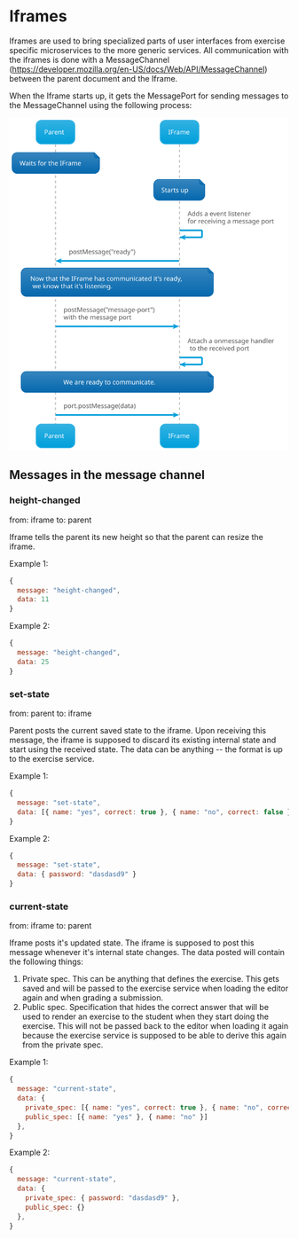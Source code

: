 # Iframes

Iframes are used to bring specialized parts of user interfaces from exercise specific microservices to the more generic services. All communication with the iframes is done with a MessageChannel (https://developer.mozilla.org/en-US/docs/Web/API/MessageChannel) between the parent document and the Iframe.

When the Iframe starts up, it gets the MessagePort for sending messages to the MessageChannel using the following process:

![Image of how iframe gets the message port](./img/iframe-getting-port.plantuml.svg)

## Messages in the message channel

### height-changed

from: iframe
to: parent

Iframe tells the parent its new height so that the parent can resize the iframe.

Example 1:

```js
{
  message: "height-changed",
  data: 11
}
```

Example 2:

```js
{
  message: "height-changed",
  data: 25
}
```

### set-state

from: parent
to: iframe

Parent posts the current saved state to the iframe. Upon receiving this message, the iframe is supposed to discard its existing internal state and start using the received state. The data can be anything -- the format is up to the exercise service.

Example 1:

```js
{
  message: "set-state",
  data: [{ name: "yes", correct: true }, { name: "no", correct: false }]
}
```

Example 2:

```js
{
  message: "set-state",
  data: { password: "dasdasd9" }
}
```

### current-state

from: iframe
to: parent

Iframe posts it's updated state. The iframe is supposed to post this message whenever it's internal state changes. The data posted will contain the following things:

1. Private spec. This can be anything that defines the exercise. This gets saved and will be passed to the exercise service when loading the editor again and when grading a submission.
2. Public spec. Specification that hides the correct answer that will be used to render an exercise to the student when they start doing the exercise. This will not be passed back to the editor when loading it again because the exercise service is supposed to be able to derive this again from the private spec.

Example 1:

```js
{
  message: "current-state",
  data: {
    private_spec: [{ name: "yes", correct: true }, { name: "no", correct: false }],
    public_spec: [{ name: "yes" }, { name: "no" }]
  },
}
```

Example 2:

```js
{
  message: "current-state",
  data: {
    private_spec: { password: "dasdasd9" },
    public_spec: {}
  },
}
```
